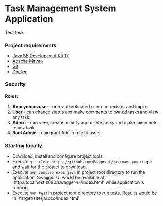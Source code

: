 # Task Management System Application
Test task.

### Project requirements
* [Java SE Development Kit 17](https://www.oracle.com/java/technologies/javase/jdk17-archive-downloads.html)
* [Apache Maven](https://maven.apache.org/download.cgi)
* [Git](https://git-scm.com/downloads)
* [Docker](https://www.docker.com/products/docker-desktop/)

### Security
#### Roles:
1) **Anonymous user** - non-authenticated user сan register and log in.
2) **User** - can change status and make comments to owned tasks and view any task.
3) **Admin** - can view, create, modify and delete tasks and make comments to any task.
4) **Root Admin** - сan grant Admin role to users.

### Starting locally
* Download, install and configure project tools.
* Execute `git clone https://github.com/Baggovut/taskmanagament.git` and wait for the project to download.
* Execute `mvn compile exec:java` in project root directory to run the application. Swagger UI would be available at 'http://localhost:8080/swagger-ui/index.html' while application is running.
* Execute `mvn test` in project root directory to run tests. Results would be in '/target/site/jacoco/index.html'